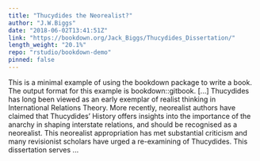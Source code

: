 ```yaml
---
title: "Thucydides the Neorealist?"
author: "J.W.Biggs"
date: "2018-06-02T13:41:51Z"
link: "https://bookdown.org/Jack_Biggs/Thucydides_Dissertation/"
length_weight: "20.1%"
repo: "rstudio/bookdown-demo"
pinned: false
---
```


This is a minimal example of using the bookdown package to write a book. The output format for this example is bookdown::gitbook. [...] Thucydides has long been viewed as an early exemplar of realist thinking in International Relations Theory. More recently, neorealist authors have claimed that Thucydides’ History offers insights into the importance of the anarchy in shaping interstate relations, and should be recognised as a neorealist. This neorealist appropriation has met substantial criticism and many revisionist scholars have urged a re-examining of Thucydides. This dissertation serves ...
